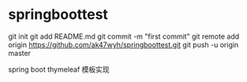 # springboottest


git init
git add README.md
git commit -m "first commit"
git remote add origin https://github.com/ak47wyh/springboottest.git
git push -u origin master



spring boot thymeleaf 模板实现